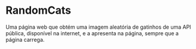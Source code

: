 # RandomCats

Uma página web que obtém uma imagem aleatória de gatinhos de uma API pública, disponível na internet, e a apresenta na página, sempre que a página carrega.

